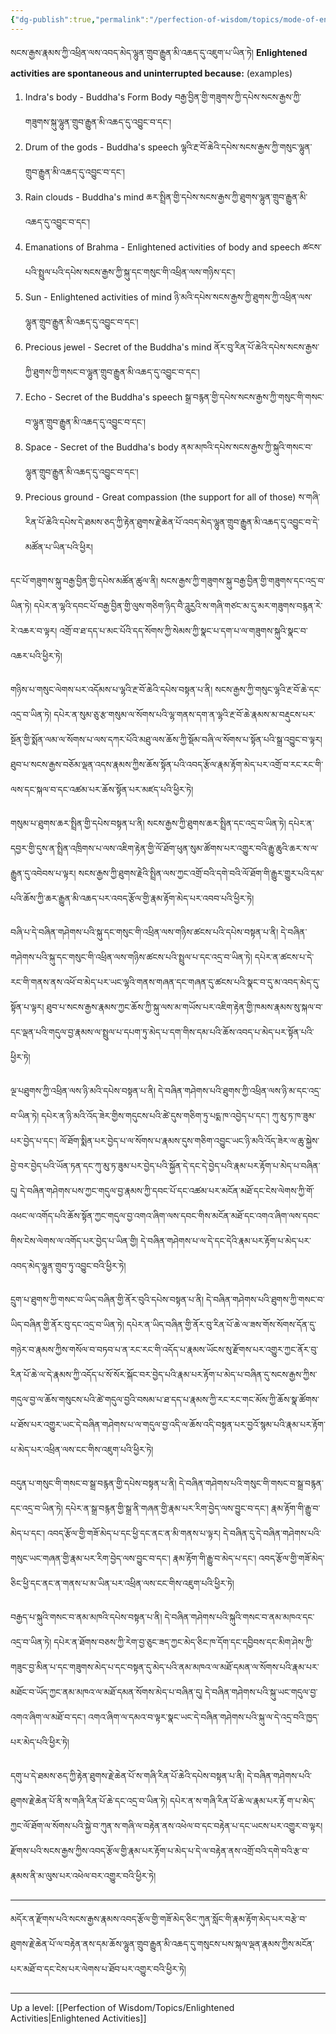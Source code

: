 ```yaml
---
{"dg-publish":true,"permalink":"/perfection-of-wisdom/topics/mode-of-engaging-in-the-activities-examples/"}
---
```


སངས་རྒྱས་རྣམས་ཀྱི་འཕྲིན་ལས་འབད་མེད་ལྷུན་གྲུབ་རྒྱུན་མི་འཆད་དུ་འཇུག་པ་ཡིན་ཏེ། 
**Enlightened activities are spontaneous and uninterrupted because:** (examples)
1. Indra's body - Buddha's Form Body
   བརྒྱ་བྱིན་གྱི་གཟུགས་ཀྱི་དཔེས་སངས་རྒྱས་ཀྱི་གཟུགས་སྐུ་ལྷུན་གྲུབ་རྒྱུན་མི་འཆད་དུ་འབྱུང་བ་དང་། 
2. Drum of the gods - Buddha's speech
   ལྷའི་རྔ་བོ་ཆེའི་དཔེས་སངས་རྒྱས་ཀྱི་གསུང་ལྷུན་གྲུབ་རྒྱུན་མི་འཆད་དུ་འབྱུང་བ་དང་། 
3. Rain clouds - Buddha's mind
   ཆར་སྤྲིན་གྱི་དཔེས་སངས་རྒྱས་ཀྱི་ཐུགས་ལྷུན་གྲུབ་རྒྱུན་མི་འཆད་དུ་འབྱུང་བ་དང་། 
4. Emanations of Brahma - Enlightened activities of body and speech
   ཚངས་པའི་སྤྲུལ་པའི་དཔེས་སངས་རྒྱས་ཀྱི་སྐུ་དང་གསུང་གི་འཕྲིན་ལས་གཉིས་དང་། 
5. Sun - Enlightened activities of mind
   ཉི་མའི་དཔེས་སངས་རྒྱས་ཀྱི་ཐུགས་ཀྱི་འཕྲིན་ལས་ལྷུན་གྲུབ་རྒྱུན་མི་འཆད་དུ་འབྱུང་བ་དང་། 
6. Precious jewel - Secret of the Buddha's mind
   ནོར་བུ་རིན་པོ་ཆེའི་དཔེས་སངས་རྒྱས་ཀྱི་ཐུགས་ཀྱི་གསང་བ་ལྷུན་གྲུབ་རྒྱུན་མི་འཆད་དུ་འབྱུང་བ་དང་། 
7. Echo - Secret of the Buddha's speech
   སྒྲ་བརྙན་གྱི་དཔེས་སངས་རྒྱས་ཀྱི་གསུང་གི་གསང་བ་ལྷུན་གྲུབ་རྒྱུན་མི་འཆད་དུ་འབྱུང་བ་དང་། 
8. Space - Secret of the Buddha's body
   ནམ་མཁའི་དཔེས་སངས་རྒྱས་ཀྱི་སྐུའི་གསང་བ་ལྷུན་གྲུབ་རྒྱུན་མི་འཆད་དུ་འབྱུང་བ་དང་། 
9. Precious ground - Great compassion (the support for all of those)
   ས་གཞི་རིན་པོ་ཆེའི་དཔེས་དེ་ཐམས་ཅད་ཀྱི་རྟེན་ཐུགས་རྗེ་ཆེན་པོ་འབད་མེད་ལྷུན་གྲུབ་རྒྱུན་མི་འཆད་དུ་འབྱུང་བ་དེ་མཚོན་པ་ཡིན་པའི་ཕྱིར།


དང་པོ་གཟུགས་སྐུ་བརྒྱ་བྱིན་གྱི་དཔེས་མཚོན་ཚུལ་ནི། སངས་རྒྱས་ཀྱི་གཟུགས་སྐུ་བརྒྱ་བྱིན་གྱི་གཟུགས་དང་འདྲ་བ་ཡིན་ཏེ།
དཔེར་ན་ལྷའི་དབང་པོ་བརྒྱ་བྱིན་གྱི་ལུས་གཅིག་ཉིད་བཻ་ཌཱུརྱའི་ས་གཞི་གཙང་མ་དུ་མར་གཟུགས་བརྙན་རེ་རེ་འཆར་བ་ལྟར། 
འགྲོ་བ་ཐ་དད་པ་མང་པོའི་དད་སོགས་ཀྱི་སེམས་ཀྱི་སྣང་པ་དག་པ་ལ་གཟུགས་སྐུའི་སྣང་བ་འཆར་པའི་ཕྱིར་ཏེ།

གཉིས་པ་གསུང་ལེགས་པར་འདོམས་པ་ལྷའི་རྔ་བོ་ཆེའི་དཔེས་བསྟན་པ་ནི།
སངས་རྒྱས་ཀྱི་གསུང་ལྷའི་རྔ་བོ་ཆེ་དང་འདྲ་བ་ཡིན་ཏེ། དཔེར་ན་སུམ་ཅུ་རྩ་གསུམ་ལ་སོགས་པའི་ལྷ་གནས་དག་ན་ལྷའི་རྔ་བོ་ཆེ་རྣམས་མ་བརྡུངས་པར་སྔོན་གྱི་སྨོན་ལམ་ལ་སོགས་པ་ལས་དཀར་པོའི་མཐུ་ལས་ཆོས་ཀྱི་སྡོམ་བཞི་ལ་སོགས་པ་སྟོན་པའི་སྒྲ་འབྱུང་བ་ལྟར། ཐུབ་པ་སངས་རྒྱས་བཅོམ་ལྡན་འདས་རྣམས་ཀྱིས་ཆོས་སྟོན་པའི་འབད་རྩོལ་རྣམ་རྟོག་མེད་པར་འགྲོ་བ་རང་རང་གི་ལས་དང་སྐལ་བ་དང་འཚམ་པར་ཆོས་སྟོན་པར་མཛད་པའི་ཕྱིར་ཏེ།

གསུམ་པ་ཐུགས་ཆར་སྤྲིན་གྱི་དཔེས་བསྟན་པ་ནི། སངས་རྒྱས་ཀྱི་ཐུགས་ཆར་སྤྲིན་དང་འདྲ་བ་ཡིན་ཏེ། དཔེར་ན་དབྱར་གྱི་དུས་ན་སྤྲིན་འཁྲིགས་པ་ལས་འཇིག་རྟེན་གྱི་ལོ་ཐོག་ཕུན་སུམ་ཚོགས་པར་འགྱུར་བའི་རྒྱུ་ཆུའི་ཆར་ས་ལ་རྒྱུན་དུ་འབེབས་པ་ལྟར། སངས་རྒྱས་ཀྱི་ཐུགས་རྗེའི་སྤྲིན་ལས་ཀྱང་འགྲོ་བའི་དགེ་བའི་ལོ་ཐོག་གི་རྒྱུར་གྱུར་པའི་དམ་པའི་ཆོས་ཀྱི་ཆར་རྒྱུན་མི་འཆད་པར་འབད་རྩོལ་གྱི་རྣམ་རྟོག་མེད་པར་འབབ་པའི་ཕྱིར་ཏེ།

བཞི་པ་དེ་བཞིན་གཤེགས་པའི་སྐུ་དང་གསུང་གི་འཕྲིན་ལས་གཉིས་ཚངས་པའི་དཔེས་བསྟན་པ་ནི། དེ་བཞིན་གཤེགས་པའི་སྐུ་དང་གསུང་གི་འཕྲིན་ལས་གཉིས་ཚངས་པའི་སྤྲུལ་པ་དང་འདྲ་བ་ཡིན་ཏེ། དཔེར་ན་ཚངས་པ་དེ་རང་གི་གནས་ནས་འཕོ་བ་མེད་པར་ཡང་ལྷའི་གནས་གཞན་དང་གཞན་དུ་ཚངས་པའི་སྣང་བ་དུ་མ་འབད་མེད་དུ་སྟོན་པ་ལྟར། ཐུབ་པ་སངས་རྒྱས་རྣམས་ཀྱང་ཆོས་ཀྱི་སྐུ་ལས་མ་གཡོས་པར་འཇིག་རྟེན་གྱི་ཁམས་རྣམས་སུ་སྐལ་བ་དང་ལྡན་པའི་གདུལ་བྱ་རྣམས་ལ་སྤྲུལ་པ་དཔག་ཏུ་མེད་པ་དག་གིས་དམ་པའི་ཆོས་འབད་པ་མེད་པར་སྟོན་པའི་ཕྱིར་ཏེ།

ལྔ་པཐུགས་ཀྱི་འཕྲིན་ལས་ཉི་མའི་དཔེས་བསྟན་པ་ནི། དེ་བཞིན་གཤེགས་པའི་ཐུགས་ཀྱི་འཕྲིན་ལས་ཉི་མ་དང་འདྲ་བ་ཡིན་ཏེ། དཔེར་ན་ཉི་མའི་འོད་ཟེར་གྱིས་གདུངས་པའི་ཚེ་དུས་གཅིག་ཏུ་པདྨ་ཁ་འབྱེད་པ་དང་། ཀུ་མུ་ཏ་ཁ་ཟུམ་པར་བྱེད་པ་དང་། ལོ་ཐོག་སྨིན་པར་བྱེད་པ་ལ་སོགས་པ་རྣམས་དུས་གཅིག་འབྱུང་ཡང་ཉི་མའི་འོད་ཟེར་ལ་ཆུ་སྐྱེས་བྱེ་བར་བྱེད་པའི་ཡོན་ཏན་དང་ཀུ་མུ་ཏ་ཟུམ་པར་བྱེད་པའི་སྐྱོན་དེ་དང་དེ་བྱེད་པའི་རྣམ་པར་རྟོག་པ་མེད་པ་བཞིན་དུ། དེ་བཞིན་གཤེགས་པས་ཀྱང་གདུལ་བྱ་རྣམས་ཀྱི་དབང་པོ་དང་འཚམ་པར་མངོན་མཐོ་དང་ངེས་ལེགས་ཀྱི་གོ་འཕང་ལ་འགོད་པའི་ཆོས་སྟོན་ཀྱང་གདུལ་བྱ་འགའ་ཞིག་ལས་དབང་གིས་མངོན་མཐོ་དང་འགའ་ཞིག་ལས་དབང་གིས་ངེས་ལེགས་ལ་འགོད་པར་བྱེད་པ་ཡིན་གྱི། དེ་བཞིན་གཤེགས་པ་ལ་དེ་དང་དེའི་རྣམ་པར་རྟོག་པ་མེད་པར་འབད་མེད་ལྷུན་གྲུབ་ཏུ་འབྱུང་བའི་ཕྱིར་ཏེ།

དྲུག་པ་ཐུགས་ཀྱི་གསང་བ་ཡིད་བཞིན་གྱི་ནོར་བུའི་དཔེས་བསྟན་པ་ནི། དེ་བཞིན་གཤེགས་པའི་ཐུགས་ཀྱི་གསང་བ་ཡིད་བཞིན་གྱི་ནོར་བུ་དང་འདྲ་བ་ཡིན་ཏེ།
དཔེར་ན་ཡིད་བཞིན་གྱི་ནོར་བུ་རིན་པོ་ཆེ་ལ་ཟས་གོས་སོགས་དོན་དུ་གཉེར་བ་རྣམས་ཀྱིས་གསོལ་བ་བཏབ་པ་ན་རང་རང་གི་འདོད་པ་རྣམས་ཡོངས་སུ་རྫོགས་པར་འགྱུར་ཀྱང་ནོར་བུ་རིན་པོ་ཆེ་ལ་དེ་རྣམས་ཀྱི་འདོད་པ་སོ་སོར་སྐོང་བར་བྱེད་པའི་རྣམ་པར་རྟོག་པ་མེད་པ་བཞིན་དུ་སངས་རྒྱས་ཀྱིས་གདུལ་བྱ་ལ་ཆོས་གསུངས་པའི་ཚེ་གདུལ་བྱའི་བསམ་པ་ཐ་དད་པ་རྣམས་ཀྱི་རང་རང་གང་མོས་ཀྱི་ཆོས་སྣ་ཚོགས་པ་ཐོས་པར་འགྱུར་ཡང་དེ་བཞིན་གཤེགས་པ་ལ་གདུལ་བྱ་འདི་ལ་ཆོས་འདི་བསྟན་པར་བྱའོ་སྙམ་པའི་རྣམ་པར་རྟོག་པ་མེད་པར་འཕྲིན་ལས་ངང་གིས་འཇུག་པའི་ཕྱིར་ཏེ།

བདུན་པ་གསུང་གི་གསང་བ་སྒྲ་བརྙན་གྱི་དཔེས་བསྟན་པ་ནི། དེ་བཞིན་གཤེགས་པའི་གསུང་གི་གསང་བ་སྒྲ་བརྙན་དང་འདྲ་བ་ཡིན་ཏེ། དཔེར་ན་སྒྲ་བརྙན་གྱི་སྒྲ་ནི་གཞན་གྱི་རྣམ་པར་རིག་བྱེད་ལས་བྱུང་བ་དང་། རྣམ་རྟོག་གི་རྒྱུ་བ་མེད་པ་དང་། འབད་རྩོལ་གྱི་གཟོ་མེད་པ་དང་ཕྱི་དང་ནང་ན་མི་གནས་པ་ལྟར། དེ་བཞིན་དུ་དེ་བཞིན་གཤེགས་པའི་གསུང་ཡང་གཞན་གྱི་རྣམ་པར་རིག་བྱེད་ལས་བྱུང་བ་དང་། རྣམ་རྟོག་གི་རྒྱུ་བ་མེད་པ་དང་། འབད་རྩོལ་གྱི་གཟོ་མེད་ཅིང་ཕྱི་དང་ནང་ན་གནས་པ་མ་ཡིན་པར་འཕྲིན་ལས་ངང་གིས་འཇུག་པའི་ཕྱིར་ཏེ།

བརྒྱད་པ་སྐུའི་གསང་བ་ནམ་མཁའི་དཔེས་བསྟན་པ་ནི། དེ་བཞིན་གཤེགས་པའི་སྐུའི་གསང་བ་ནམ་མཁའ་དང་འདྲ་བ་ཡིན་ཏེ། དཔེར་ན་ཐོགས་བཅས་ཀྱི་རེག་བྱ་ཅུང་ཟད་ཀྱང་མེད་ཅིང་ཁ་དོག་དང་དབྱིབས་དང་མིག་ཤེས་ཀྱི་གཟུང་བྱ་མིན་པ་དང་གཟུགས་མེད་པ་དང་བསྟན་དུ་མེད་པའི་ནམ་མཁའ་ལ་མཐོ་དམན་ལ་སོགས་པའི་རྣམ་པར་མཐོང་བ་ཡོད་ཀྱང་ནམ་མཁའ་ལ་མཐོ་དམན་སོགས་མེད་པ་བཞིན་དུ། དེ་བཞིན་གཤེགས་པའི་སྐུ་ཡང་གདུལ་བྱ་འགའ་ཞིག་ལ་མཐོ་བ་དང་། འགའ་ཞིག་ལ་དམའ་བ་ལྟར་སྣང་ཡང་དེ་བཞིན་གཤེགས་པའི་སྐུ་ལ་དེ་འདྲ་བའི་ཁྱད་པར་མེད་པའི་ཕྱིར་ཏེ།

དགུ་པ་དེ་ཐམས་ཅད་ཀྱི་རྟེན་ཐུགས་རྗེ་ཆེན་པོ་ས་གཞི་རིན་པོ་ཆེའི་དཔེས་བསྟན་པ་ནི། དེ་བཞིན་གཤེགས་པའི་ཐུགས་རྗེ་ཆེན་པོ་ནི་ས་གཞི་རིན་པོ་ཆེ་དང་འདྲ་བ་ཡིན་ཏེ། དཔེར་ན་ས་གཞི་རིན་པོ་ཆེ་ལ་རྣམ་པར་རྟོ ག་པ་མེད་ཀྱང་ལོ་ཐོག་ལ་སོགས་པའི་སྐྱེ་བ་ཀུན་ས་གཞི་ལ་བརྟེན་ནས་འཕེལ་བ་དང་བརྟེན་པ་དང་ཡངས་པར་འགྱུར་བ་ལྟར། རྫོགས་པའི་སངས་རྒྱས་ཀྱིས་འབད་རྩོལ་གྱི་རྣམ་པར་རྟོག་པ་མེད་པ་དེ་ལ་བརྟེན་ནས་འགྲོ་བའི་དགེ་བའི་རྩ་བ་རྣམས་ནི་མ་ལུས་པར་འཕེལ་བར་འགྱུར་བའི་ཕྱིར་ཏེ།

---
མདོར་ན་རྫོགས་པའི་སངས་རྒྱས་རྣམས་འབད་རྩོལ་གྱི་གཟོ་མེད་ཅིང་ཀུན་སློང་གི་རྣམ་རྟོག་མེད་པར་བརྩེ་བ་ཐུགས་རྗེ་ཆེན་པོ་ལ་བརྟེན་ནས་དམ་ཆོས་ལྷུན་གྲུབ་རྒྱུན་མི་འཆད་དུ་གསུངས་པས་སྐལ་ལྡན་རྣམས་ཀྱིས་མངོན་པར་མཐོ་བ་དང་ངེས་པར་ལེགས་པ་ཐོབ་པར་འགྱུར་བའི་ཕྱིར་ཏེ།

---
Up a level: [[Perfection of Wisdom/Topics/Enlightened Activities\|Enlightened Activities]]